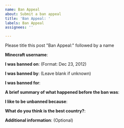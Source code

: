 ```yaml
---
name: Ban Appeal
about: Submit a ban appeal
title: 'Ban Appeal: '
labels: Ban Appeal
assignees: ''

---
```


Please title this post "Ban Appeal:" followed by a name

**Minecraft username**:

**I was banned on**: (Format: Dec 23, 2012)

**I was banned by**: (Leave blank if unknown)

**I was banned for**:

**A brief summary of what happened before the ban was**:

**I like to be unbanned because**:

**What do you think is the best country?**:

**Additional information**: (Optional)
